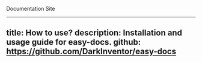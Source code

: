 Documentation Site



---
title: How to use?
description: Installation and usage guide for easy-docs.
github: https://github.com/DarkInventor/easy-docs
---
